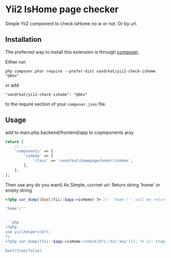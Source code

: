 Yii2 IsHome page checker
========================
Simple Yii2 component to check isHome no w or not. Or by url.

Installation
------------

The preferred way to install this extension is through [composer](http://getcomposer.org/download/).

Either run

```
php composer.phar require --prefer-dist xandrkat/yii2-check-ishome "@dev"
```

or add

```
"xandrkat/yii2-check-ishome": "@dev"
```

to the require section of your `composer.json` file.


Usage
-----

add to main.php backend/frontend/app to copmponents aray

```php
return [
    //....
    'components' => [
        'isHome' => [
            'class' => 'xandrkat\homepagecheker\isHome',
        ],
    ],
];
```

Then use any do you want) As Simple, currnet url:
 Return string 'home' or empty string

```php
<?php var_dump((bool)Yii::$app->isHome) ?> //- 'home'/'' will be returned

'home'/''


```php
<?php
use yii\helpers\Url;
?>
<?php var_dump((Yii::$app->isHome->check(Url::to('any'))); ?> //- true/false will be returned

bool(true/false)
```
